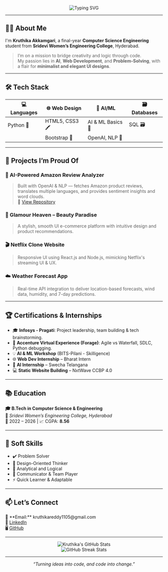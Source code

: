 <!-- HEADER BANNER -->
<div align="center">
  <img src="https://readme-typing-svg.herokuapp.com?font=Fira+Code&duration=3000&pause=1000&center=true&vCenter=true&width=440&lines=Hi+%F0%9F%91%8B%2C+I'm+Kruthika+Akkamgari;Aspiring+AI+Developer+%F0%9F%A7%A0;Passionate+about+Tech+%F0%9F%92%BB;Let's+build+something+amazing!" alt="Typing SVG" />
</div>

---

## 👩‍💻 About Me

I'm **Kruthika Akkamgari**, a final-year **Computer Science Engineering** student from **Sridevi Women’s Engineering College**, Hyderabad.

> I’m on a mission to bridge creativity and logic through code.  
> My passion lies in **AI**, **Web Development**, and **Problem-Solving**, with a flair for **minimalist and elegant UI designs**.

---

## 🛠️ Tech Stack

| 💻 Languages  | 🌐 Web Design     | 🧠 AI/ML         | 🗃️ Databases     |
|---------------|------------------|------------------|------------------|
| Python 🐍      | HTML5, CSS3 🖍️     | AI & ML Basics 🤖 | SQL 🗃️            |
|               | Bootstrap 🎨      | OpenAI, NLP 💬    |                  |

---


## 🚀 Projects I’m Proud Of

### 🧠 AI-Powered Amazon Review Analyzer  
> Built with OpenAI & NLP — fetches Amazon product reviews, translates multiple languages, and provides sentiment insights and word clouds.  
🔗 [View Repository](https://github.com/Kruthikakkamgari/Amazon-Sentiment-analysis)

### 💄 Glamour Heaven – Beauty Paradise  
> A stylish, smooth UI e-commerce platform with intuitive design and product recommendations.

### 🎬 Netflix Clone Website  
> Responsive UI using React.js and Node.js, mimicking Netflix's streaming UI & UX.

### ☁️ Weather Forecast App  
> Real-time API integration to deliver location-based forecasts, wind data, humidity, and 7-day predictions.

---

## 🏆 Certifications & Internships

- 🎓 **Infosys - Pragati**: Project leadership, team building & tech brainstorming.
- 🧪 **Accenture Virtual Experience (Forage)**: Agile vs Waterfall, SDLC, Python debugging.
- 💡 **AI & ML Workshop** (BITS-Pilani - Skilligence)
- 🌐 **Web Dev Internship** – Bharat Intern
- 🧠 **AI Internship** – Swecha Telangana
- 💻 **Static Website Building** – NxtWave CCBP 4.0

---

## 📚 Education

**🎓 B.Tech in Computer Science & Engineering**  
📍 *Sridevi Women’s Engineering College, Hyderabad*  
📆 2022 – 2026 | 📈 CGPA: **8.56**

---

## 🧩 Soft Skills

- ✔️ Problem Solver  
- 🎨 Design-Oriented Thinker  
- 🧠 Analytical and Logical  
- 💬 Communicator & Team Player  
- ⚡ Quick Learner & Adaptable

---

## 📫 Let’s Connect

<p align="left">
  📧 **Email:** kruthikareddy1105@gmail.com<br>
  💼 <a href="https://www.linkedin.com/in/kruthika-akkamgari">LinkedIn</a><br>
  🖥️ <a href="https://github.com/kruthikakkamgari">GitHub</a><br>
</p>

---

<div align="center">
  <img src="https://github-readme-stats.vercel.app/api?username=kruthikakkamgari&show_icons=true&theme=tokyonight&hide_border=true&count_private=true" alt="Kruthika's GitHub Stats" />
  <br>
  <img src="https://github-readme-streak-stats.herokuapp.com?user=kruthikakkamgari&theme=tokyonight&hide_border=true" alt="GitHub Streak Stats" />
</div>

---

<p align="center"><i>“Turning ideas into code, and code into change.”</i></p>
